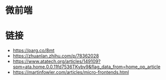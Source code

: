 # 微前端

# 链接

- https://parg.co/8mt
- https://zhuanlan.zhihu.com/p/78362028
- https://www.atatech.org/articles/149109?spm=ata.home.0.0.11fd7536TKybv9&flag_data_from=home_op_article
- https://martinfowler.com/articles/micro-frontends.html